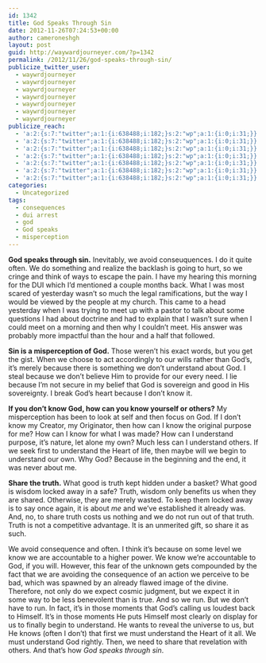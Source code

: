 ```yaml
---
id: 1342
title: God Speaks Through Sin
date: 2012-11-26T07:24:53+00:00
author: cameroneshgh
layout: post
guid: http://waywardjourneyer.com/?p=1342
permalink: /2012/11/26/god-speaks-through-sin/
publicize_twitter_user:
  - waywrdjourneyer
  - waywrdjourneyer
  - waywrdjourneyer
  - waywrdjourneyer
  - waywrdjourneyer
  - waywrdjourneyer
  - waywrdjourneyer
publicize_reach:
  - 'a:2:{s:7:"twitter";a:1:{i:638488;i:182;}s:2:"wp";a:1:{i:0;i:31;}}'
  - 'a:2:{s:7:"twitter";a:1:{i:638488;i:182;}s:2:"wp";a:1:{i:0;i:31;}}'
  - 'a:2:{s:7:"twitter";a:1:{i:638488;i:182;}s:2:"wp";a:1:{i:0;i:31;}}'
  - 'a:2:{s:7:"twitter";a:1:{i:638488;i:182;}s:2:"wp";a:1:{i:0;i:31;}}'
  - 'a:2:{s:7:"twitter";a:1:{i:638488;i:182;}s:2:"wp";a:1:{i:0;i:31;}}'
  - 'a:2:{s:7:"twitter";a:1:{i:638488;i:182;}s:2:"wp";a:1:{i:0;i:31;}}'
  - 'a:2:{s:7:"twitter";a:1:{i:638488;i:182;}s:2:"wp";a:1:{i:0;i:31;}}'
categories:
  - Uncategorized
tags:
  - consequences
  - dui arrest
  - god
  - God speaks
  - misperception
---
```

**God speaks through sin.** Inevitably, we avoid conseuquences. I do it quite often. We do something and realize the backlash is going to hurt, so we cringe and think of ways to escape the pain. I have my hearing this morning for the DUI which I&#8217;d mentioned a couple months back. What I was most scared of yesterday wasn&#8217;t so much the legal ramifications, but the way I would be viewed by the people at my church. This came to a head yesterday when I was trying to meet up with a pastor to talk about some questions I had about doctrine and had to explain that I wasn&#8217;t sure when I could meet on a morning and then why I couldn&#8217;t meet. His answer was probably more impactful than the hour and a half that followed.

**Sin is a misperception of God.** Those weren&#8217;t his exact words, but you get the gist. When we choose to act accordingly to our wills rather than God&#8217;s, it&#8217;s merely because there is something we don&#8217;t understand about God. I steal because we don&#8217;t believe Him to provide for our every need. I lie because I&#8217;m not secure in my belief that God is sovereign and good in His sovereignty. I break God&#8217;s heart because I don&#8217;t know it.

**If you don&#8217;t know God, how can you know yourself or others?** My misperception has been to look at self and then focus on God. If I don&#8217;t know my Creator, my Originator, then how can I know the original purpose for me? How can I know for what I was made? How can I understand purpose, it&#8217;s nature, let alone my own? Much less can I understand others. If we seek first to understand the Heart of life, then maybe will we begin to understand our own. Why God? Because in the beginning and the end, it was never about me.

**Share the truth.** What good is truth kept hidden under a basket? What good is wisdom locked away in a safe? Truth, wisdom only benefits us when they are shared. Otherwise, they are merely wasted. To keep them locked away is to say once again, it is about _me_ and we&#8217;ve established it already was. And, no, to share truth costs us nothing and we do not run out of that truth. Truth is not a competitive advantage. It is an unmerited gift, so share it as such.

We avoid consequence and often. I think it&#8217;s because on some level we know we are accountable to a higher power. We know we&#8217;re accountable to God, if you will. However, this fear of the unknown gets compounded by the fact that we are avoiding the consequence of an action we perceive to be bad, which was spawned by an already flawed image of the divine. Therefore, not only do we expect cosmic judgment, but we expect it in some way to be less benevolent than is true. And so we run. But we don&#8217;t have to run. In fact, it&#8217;s in those moments that God&#8217;s calling us loudest back to Himself. It&#8217;s in those moments He puts Himself most clearly on display for us to finally begin to understand. He wants to reveal the universe to us, but He knows (often I don&#8217;t) that first we must understand the Heart of it all. We must understand God rightly. Then, we need to share that revelation with others. And that&#8217;s how _God speaks through sin_.